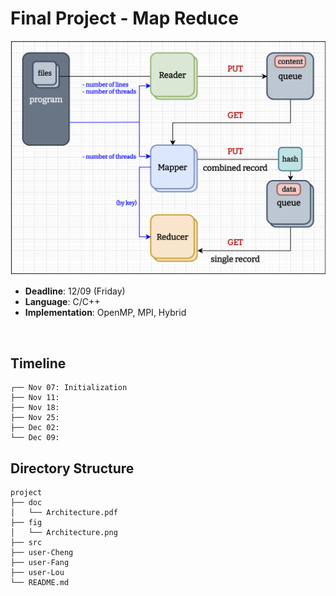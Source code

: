 # Final Project - Map Reduce
![Architecture](./fig/Architecture.png "Architecture")
* **Deadline**: 12/09 (Friday)
* **Language**: C/C++
* **Implementation**: OpenMP, MPI, Hybrid

<br />

## Timeline
``` text
┌── Nov 07: Initialization
├── Nov 11: 
├── Nov 18: 
├── Nov 25: 
├── Dec 02: 
└── Dec 09: 
```

## Directory Structure
``` text
project
├── doc
│   └── Architecture.pdf
├── fig
│   └── Architecture.png
├── src
├── user-Cheng
├── user-Fang
├── user-Lou
└── README.md
```


